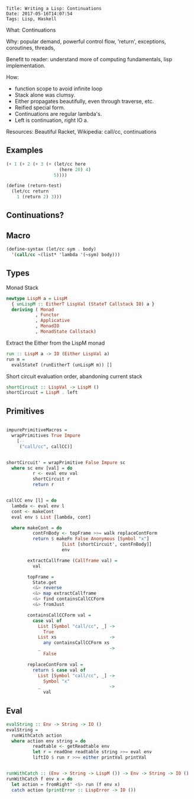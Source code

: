     Title: Writing a Lisp: Continuations
    Date: 2017-05-16T14:07:54
    Tags: Lisp, Haskell


What: Continuations

Why: popular demand, powerful control flow, 'return', exceptions, coroutines, threads, 

Benefit to reader: understand more of computing fundamentals, lisp implementation.

How: 

- function scope to avoid infinite loop
- Stack alone was clumsy.
- Either propagates beautifully, even through traverse, etc.
- Reified special form.
- Continuations are regular lambda's.
- Left is continuation, right IO a.


Resources: Beautiful Racket, Wikipedia: call/cc, continuations


<!-- more -->
## Examples

```scheme
(+ 1 (+ 2 (+ 3 (+ (let/cc here
                    (here 20) 4) 
                  5))))
```



```scheme
(define (return-test)
  (let/cc return
    1 (return 2) 3)))
```

## Continuations?


## Macro
```scheme
(define-syntax (let/cc sym . body)
  '(call/cc ~(list* 'lambda '(~sym) body)))
```


## Types

Monad Stack

```haskell
newtype LispM a = LispM 
  { unLispM :: EitherT LispVal (StateT Callstack IO) a }
  deriving ( Monad
           , Functor
           , Applicative
           , MonadIO
           , MonadState Callstack)

```

Extract the Either from the LispM monad

```haskell
run :: LispM a -> IO (Either LispVal a)
run m =
  evalStateT (runEitherT (unLispM m)) []
```

Short circuit evaluation order, abandoning current stack

```haskell
shortCircuit :: LispVal -> LispM ()
shortCircuit = LispM . left
```

## Primitives
```haskell

impurePrimitiveMacros =
  wrapPrimitives True Impure
    [--
     ("call/cc", callCC)]


shortCircuit' = wrapPrimitive False Impure sc
  where sc env [val] = do
          r <- eval env val
          shortCircuit r
          return r


callCC env [l] = do
  lambda <- eval env l
  cont <- makeCont
  eval env $ List [lambda, cont]

  where makeCont = do
          contFnBody <- topFrame >>= walk replaceContForm
          return $ makeFn False Anonymous [Symbol "x"]
                     [List [shortCircuit', contFnBody]]
                     env

        extractCallframe (Callframe val) =
          val

        topFrame =
          State.get
          <&> reverse
          <&> map extractCallframe
          <&> find containsCallCCForm
          <&> fromJust

        containsCallCCForm val =
          case val of
            List [Symbol "call/cc", _] ->
              True
            List xs                    ->
              any containsCallCCForm xs
            _                          ->
              False

        replaceContForm val =
          return $ case val of
            List [Symbol "call/cc", _] ->
              Symbol "x"
            _                          ->
              val
```

## Eval
```haskell
evalString :: Env -> String -> IO ()
evalString =
  runWithCatch action
  where action env string = do
          readtable <- getReadtable env
          let r = readOne readtable string >>= eval env
          liftIO $ run r >>= either printVal printVal


runWithCatch :: (Env -> String -> LispM ()) -> Env -> String -> IO ()
runWithCatch f env x = do
  let action = fromRight' <$> run (f env x)
  catch action (printError :: LispError -> IO ())
```